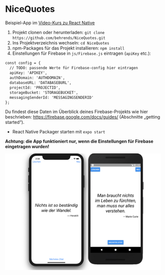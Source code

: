 # NiceQuotes

Beispiel-App im [Video-Kurs zu React Native](https://www.udemy.com/react-native-einstieg/)

1. Projekt clonen oder herunterladen: `git clone https://github.com/behrends/NiceQuotes.git`
1. Ins Projektverzeichnis wechseln: `cd NiceQuotes`
1. npm-Packages für das Projekt installieren: `npm install`
1. Einstellungen für Firebase in `js/Firebase.js` eintragen (`apiKey` etc.):

```
const config = {
  // TODO: passende Werte für Firebase-config hier eintragen
  apiKey: 'APIKEY',
  authDomain: 'AUTHDOMAIN',
  databaseURL: 'DATABASEBURL',
  projectId: 'PROJECTID',
  storageBucket: 'STORAGEBUCKET',
  messagingSenderId: 'MESSAGINGSENDERID'
};
```

Du findest diese Daten im Überblick deines Firebase-Projekts wie hier beschrieben: https://firebase.google.com/docs/guides/ (Abschnitte „getting started“).

- React Native Packager starten mit `expo start`

**Achtung: die App funktioniert nur, wenn die Einstellungen für Firebase eingetragen wurden!**

![Screenshots der App](./assets/AppScreenshots.png)
